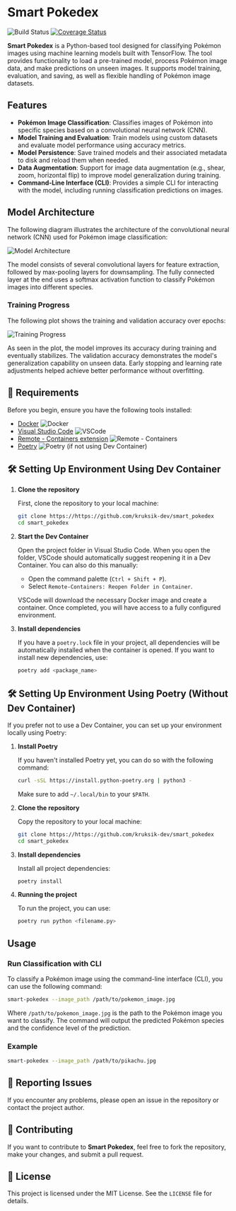 
# Smart Pokedex 

![Build Status](https://github.com/kruksik-dev/smart_pokedex/actions/workflows/cicd.yml/badge.svg)
[![Coverage Status](https://coveralls.io/repos/github/kruksik-dev/smart_pokedex/badge.svg?branch=main)](https://coveralls.io/github/kruksik-dev/smart_pokedex?branch=main)

**Smart Pokedex** is a Python-based tool designed for classifying Pokémon images using machine learning models built with TensorFlow. The tool provides functionality to load a pre-trained model, process Pokémon image data, and make predictions on unseen images. It supports model training, evaluation, and saving, as well as flexible handling of Pokémon image datasets.

## Features

- **Pokémon Image Classification**: Classifies images of Pokémon into specific species based on a convolutional neural network (CNN).
- **Model Training and Evaluation**: Train models using custom datasets and evaluate model performance using accuracy metrics.
- **Model Persistence**: Save trained models and their associated metadata to disk and reload them when needed.
- **Data Augmentation**: Support for image data augmentation (e.g., shear, zoom, horizontal flip) to improve model generalization during training.
- **Command-Line Interface (CLI)**: Provides a simple CLI for interacting with the model, including running classification predictions on images.

## Model Architecture

The following diagram illustrates the architecture of the convolutional neural network (CNN) used for Pokémon image classification:

![Model Architecture](assets/model_architecture.png)

The model consists of several convolutional layers for feature extraction, followed by max-pooling layers for downsampling. The fully connected layer at the end uses a softmax activation function to classify Pokémon images into different species.

### Training Progress

The following plot shows the training and validation accuracy over epochs:

![Training Progress](assets/training_accuracy.png)

As seen in the plot, the model improves its accuracy during training and eventually stabilizes. The validation accuracy demonstrates the model's generalization capability on unseen data. Early stopping and learning rate adjustments helped achieve better performance without overfitting.


## 🚀 Requirements

Before you begin, ensure you have the following tools installed:

- [Docker](https://www.docker.com/get-started) ![Docker](https://img.shields.io/badge/Docker-2496ED?logo=docker&logoColor=white)
- [Visual Studio Code](https://code.visualstudio.com/) ![VSCode](https://img.shields.io/badge/VSCode-007ACC?logo=visual-studio-code&logoColor=white)
- [Remote - Containers extension](https://marketplace.visualstudio.com/items?itemName=ms-vscode-remote.remote-containers) ![Remote - Containers](https://img.shields.io/badge/Remote%20Containers-1E1E1E?logo=visual-studio-code&logoColor=white)
- [Poetry](https://python-poetry.org/docs/#installation) ![Poetry](https://img.shields.io/badge/Poetry-8CC84B?logo=python&logoColor=white) (if not using Dev Container)

## 🛠 Setting Up Environment Using Dev Container

1. **Clone the repository**

   First, clone the repository to your local machine:

   ```bash
   git clone https://https://github.com/kruksik-dev/smart_pokedex
   cd smart_pokedex
   ```

2. **Start the Dev Container**

   Open the project folder in Visual Studio Code. When you open the folder, VSCode should automatically suggest reopening it in a Dev Container. You can also do this manually:

   - Open the command palette (`Ctrl + Shift + P`).
   - Select `Remote-Containers: Reopen Folder in Container`.

   VSCode will download the necessary Docker image and create a container. Once completed, you will have access to a fully configured environment.

3. **Install dependencies**

   If you have a `poetry.lock` file in your project, all dependencies will be automatically installed when the container is opened. If you want to install new dependencies, use:

   ```bash
   poetry add <package_name>
   ```

## 🛠 Setting Up Environment Using Poetry (Without Dev Container)

If you prefer not to use a Dev Container, you can set up your environment locally using Poetry:

1. **Install Poetry**

   If you haven't installed Poetry yet, you can do so with the following command:

   ```bash
   curl -sSL https://install.python-poetry.org | python3 -
   ```

   Make sure to add `~/.local/bin` to your `$PATH`.

2. **Clone the repository**

   Copy the repository to your local machine:

   ```bash
   git clone https://https://github.com/kruksik-dev/smart_pokedex
   cd smart_pokedex
   ```

3. **Install dependencies**

   Install all project dependencies:

   ```bash
   poetry install
   ```

4. **Running the project**

   To run the project, you can use:

   ```bash
   poetry run python <filename.py>
   ```


## Usage

### Run Classification with CLI

To classify a Pokémon image using the command-line interface (CLI), you can use the following command:

```bash
smart-pokedex --image_path /path/to/pokemon_image.jpg
```

Where `/path/to/pokemon_image.jpg` is the path to the Pokémon image you want to classify. The command will output the predicted Pokémon species and the confidence level of the prediction.

### Example

```bash
smart-pokedex --image_path /path/to/pikachu.jpg
```


## 🐞 Reporting Issues

If you encounter any problems, please open an issue in the repository or contact the project author.

## 🐜 Contributing

If you want to contribute to **Smart Pokedex**, feel free to fork the repository, make your changes, and submit a pull request.


## 📄 License

This project is licensed under the MIT License. See the `LICENSE` file for details.
